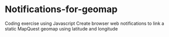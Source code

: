Notifications-for-geomap
========================

Coding exercise using Javascript
Create browser web notifications to link a static MapQuest geomap using latitude and longitude
